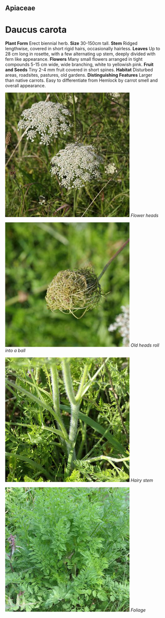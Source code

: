 ## Apiaceae
# Daucus carota
 **Plant Form** Erect biennial herb. **Size** 30-150cm tall. **Stem** Ridged lengthwise, covered in short rigid hairs, occasionally hairless. **Leaves** Up to 28 cm long in rosette, with a few alternating up stem, deeply divided with fern like appearance. **Flowers** Many small flowers arranged in tight compounds 5-15 cm wide, wide branching, white to yellowish pink. **Fruit and Seeds** Tiny 2-4 mm fruit covered in short spines. **Habitat** Disturbed areas, roadsites, pastures, old gardens. **Distinguishing Features** Larger than native carrots. Easy to differentiate from Hemlock by carrot smell and overall appearance.


![Flower heads](68752_P1000859.jpg)
 *Flower heads* 

![Old heads roll into a ball](65403_P1053070.jpg)
 *Old heads roll into a ball* 

![Hairy stem](68751_P1000856.jpg)
 *Hairy stem* 

![Foliage](69038_P1011429.jpg)
 *Foliage* 

